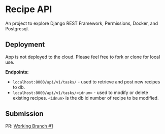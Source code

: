 # Recipe API

An project to explore Django REST Framework, Permissions, Docker, and Postgresql.

## Deployment

App is not deployed to the cloud. Please feel free to fork or clone for local use.

**Endpoints:**

* `localhost:8000/api/v1/tasks/` - used to retrieve and post new recipes to db.
* `localhost:8000/api/v1/tasks/<idnum>` - used to modify or delete existing recipes. `<idnum>` is the db id number of recipe to be modified.

## Submission

PR: [Working Branch #1](https://github.com/jstreifel-33/recipe-api/pull/1)
